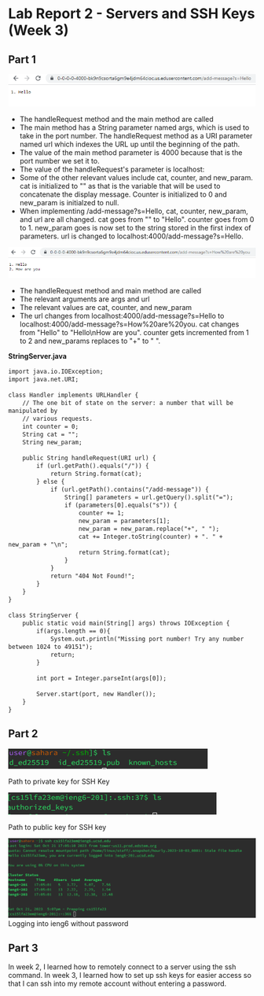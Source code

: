# Lab Report 2 - Servers and SSH Keys (Week 3)

## Part 1
![IMG](lab_2_hello.png)
- The handleRequest method and the main method are called
- The main method has a String parameter named args, which is used to take in the port number. The handleRequest method as a URI parameter named url which indexes the URL up until the beginning of the path.
- The value of the main method parameter is 4000 because that is the port number we set it to.
- The value of the handleRequest's parameter is localhost:
- Some of the other relevant values include cat, counter, and new_param. cat is initialized to "" as that is the variable that will be used to concatenate the display message. Counter is initialized to 0 and new_param is initialzed to null.
- When implementing /add-message?s=Hello, cat, counter, new_param, and url are all changed. cat goes from "" to "Hello". counter goes from 0 to 1. new_param goes is now set to the string stored in the first index of parameters. url is changed to localhost:4000/add-message?s=Hello.

![IMG](lab_2_how_are_you.png)
- The handleRequest method and main method are called
- The relevant arguments are args and url
- The relevant values are cat, counter, and new_param
- The url changes from localhost:4000/add-message?s=Hello to localhost:4000/add-message?s=How%20are%20you. cat changes from "Hello" to "Hello\nHow are you". counter gets incremented from 1 to 2 and new_params replaces to "+" to " ".

**StringServer.java**
```
import java.io.IOException;
import java.net.URI;

class Handler implements URLHandler {
    // The one bit of state on the server: a number that will be manipulated by
    // various requests.
    int counter = 0;
    String cat = "";
    String new_param;

    public String handleRequest(URI url) {
        if (url.getPath().equals("/")) {
            return String.format(cat);
        } else {
            if (url.getPath().contains("/add-message")) {
                String[] parameters = url.getQuery().split("=");
                if (parameters[0].equals("s")) {
                    counter += 1;
                    new_param = parameters[1];
                    new_param = new_param.replace("+", " ");
                    cat += Integer.toString(counter) + ". " + new_param + "\n";
                    return String.format(cat);
                }
            }
            return "404 Not Found!";
        }
    }
}

class StringServer {
    public static void main(String[] args) throws IOException {
        if(args.length == 0){
            System.out.println("Missing port number! Try any number between 1024 to 49151");
            return;
        }

        int port = Integer.parseInt(args[0]);

        Server.start(port, new Handler());
    }
}
```
## Part 2
![IMG](lab_2_priv_keys.png)

Path to private key for SSH Key

![IMG](lab_2_pub_keys.png)

Path to public key for SSH key

![IMG](lab_2_log_in_no_pass.png)
Logging into ieng6 without password

## Part 3
In week 2, I learned how to remotely connect to a server using the ssh command. In week 3, I learned how to set up ssh keys for easier access so that I can ssh into my remote account without entering a password.
